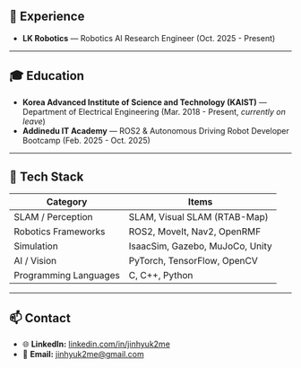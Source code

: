 <!-- About -->

## 💼 Experience
- **LK Robotics** — Robotics AI Research Engineer (Oct. 2025 - Present)

---

## 🎓 Education
- **Korea Advanced Institute of Science and Technology (KAIST)** — Department of Electrical Engineering (Mar. 2018 - Present, *currently on leave*)  
- **Addinedu IT Academy** — ROS2 & Autonomous Driving Robot Developer Bootcamp (Feb. 2025 - Oct. 2025)

---

## 🚀 Tech Stack

| Category              | Items                                    |
|-----------------------|------------------------------------------|
| SLAM / Perception     | SLAM, Visual SLAM (RTAB-Map)             |
| Robotics Frameworks   | ROS2, MoveIt, Nav2, OpenRMF              |
| Simulation            | IsaacSim, Gazebo, MuJoCo, Unity          |
| AI / Vision           | PyTorch, TensorFlow, OpenCV              |
| Programming Languages | C, C++, Python                           |

---

## 📫 Contact
- 🌐 **LinkedIn:** [linkedin.com/in/jinhyuk2me](https://www.linkedin.com/in/jinhyuk2me)  
- 📧 **Email:** [jinhyuk2me@gmail.com](mailto:jinhyuk2me@gmail.com)  
